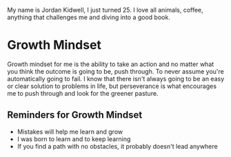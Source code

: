 My name is Jordan Kidwell, I just turned 25. I love all animals, coffee, anything that challenges me and diving into a good book.

# Growth Mindset
Growth mindset for me is the ability to take an action and no matter what you think the outcome is going to be, push through. To never assume you're automatically going to fail. I know that there isn't always going to be an easy or clear solution to problems in life, but perseverance is what encourages me to push through and look for the greener pasture.
## Reminders for Growth Mindset
- Mistakes will help me learn and grow
- I was born to learn and to keep learning
- If you find a path with no obstacles, it probably doesn't lead anywhere





